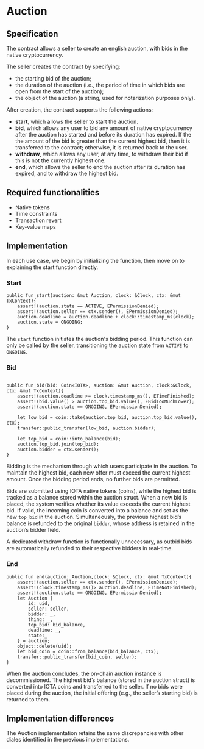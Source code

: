 # Auction

## Specification

The contract allows a seller to create an english auction, with bids in the native cryptocurrency.

The seller creates the contract by specifying:
- the starting bid of the auction;
- the duration of the auction (i.e., the period of time in which bids are open from the start of the auction);
- the object of the auction (a string, used for notarization purposes only).

After creation, the contract supports the following actions:
- **start**, which allows the seller to start the auction. 
- **bid**, which allows any user to bid any amount of native cryptocurrency after the auction has started and before its duration has expired. If the the amount of the bid is greater than the current highest bid, then it is transferred to the contract; otherwise, it is returned back to the user.
- **withdraw**, which allows any user, at any time, to withdraw their bid if this is not the currently highest one.
- **end**, which allows the seller to end the auction after its duration has expired, and to withdraw the highest bid.

## Required functionalities

- Native tokens
- Time constraints
- Transaction revert
- Key-value maps

## Implementation

In each use case, we begin by initializing the function, then move on to explaining the start function directly.

### Start

```move
public fun start(auction: &mut Auction, clock: &Clock, ctx: &mut TxContext){
    assert!(auction.state == ACTIVE, EPermissionDenied);
    assert!(auction.seller == ctx.sender(), EPermissionDenied);
    auction.deadline = auction.deadline + clock::timestamp_ms(clock);
    auction.state = ONGOING;
}
```
The `start` function initiates the auction's bidding period. This function can only be called by the seller, transitioning the auction state from `ACTIVE` to `ONGOING`.

### Bid

```move

public fun bid(bid: Coin<IOTA>, auction: &mut Auction, clock:&Clock, ctx: &mut TxContext){
    assert!(auction.deadline >= clock.timestamp_ms(), ETimeFinished);
    assert!(bid.value() > auction.top_bid.value(), EBidTooMuchLower);
    assert!(auction.state == ONGOING, EPermissionDenied);

    let low_bid = coin::take(auction.top_bid, auction.top_bid.value(), ctx);
    transfer::public_transfer(low_bid, auction.bidder);

    let top_bid = coin::into_balance(bid);
    auction.top_bid.join(top_bid);
    auction.bidder = ctx.sender();
}
```

Bidding is the mechanism through which users participate in the auction. To maintain the highest bid, each new offer must exceed the current highest amount. Once the bidding period ends, no further bids are permitted.

Bids are submitted using IOTA native tokens (coins), while the highest bid is tracked as a balance stored within the auction struct. When a new bid is placed, the system verifies whether its value exceeds the current highest bid. If valid, the incoming coin is converted into a balance and set as the new `top_bid` in the auction. Simultaneously, the previous highest bid’s balance is refunded to the original `bidder`, whose address is retained in the auction’s bidder field.

A dedicated withdraw function is functionally unnecessary, as outbid bids are automatically refunded to their respective bidders in real-time.

### End

```move
public fun end(auction: Auction,clock: &Clock, ctx: &mut TxContext){
    assert!(auction.seller == ctx.sender(), EPermissionDenied);
    assert!(clock.timestamp_ms()> auction.deadline, ETimeNotFinished);
    assert!(auction.state == ONGOING, EPermissionDenied);
    let Auction {
        id: uid,
        seller: seller,
        bidder: _,
        thing: _,
        top_bid: bid_balance,
        deadline: _,
        state:_ 
    } = auction;
    object::delete(uid);
    let bid_coin = coin::from_balance(bid_balance, ctx);
    transfer::public_transfer(bid_coin, seller);
}
```

When the auction concludes, the on-chain auction instance is decommissioned. The highest bid’s balance (stored in the auction struct) is converted into IOTA coins and transferred to the seller. If no bids were placed during the auction, the initial offering (e.g., the seller’s starting bid) is returned to them.

## Implementation differences

The Auction implementation retains the same discrepancies with other diales identified in the previous implementations.
